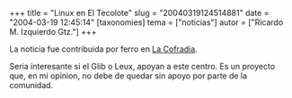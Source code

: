 +++
title = "Linux en El Tecolote"
slug = "20040319124514881"
date = "2004-03-19 12:45:14"
[taxonomies]
tema = ["noticias"]
autor = ["Ricardo M. Izquierdo Gtz."]
+++

La noticia fue contribuida por ferro en [La
Cofradia](http://www.cofradia.org/modules.php?name=News&file=article&sid=8629).  

Seria interesante si el Glib o Leux, apoyan a este centro. Es un
proyecto que, en mi opinion, no debe de quedar sin apoyo por parte de la
comunidad.

